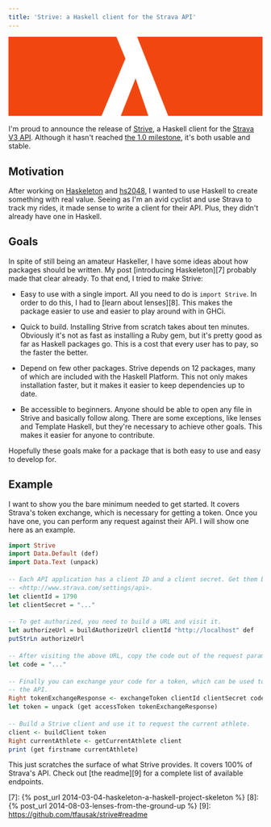 ```yaml
---
title: 'Strive: a Haskell client for the Strava API'
---
```


![Strive logo][1]

I'm proud to announce the release of [Strive][2], a Haskell client for the
[Strava V3 API][3]. Although it hasn't reached [the 1.0 milestone][4], it's
both usable and stable.

## Motivation

After working on [Haskeleton][5] and [hs2048][6], I wanted to use Haskell to
create something with real value. Seeing as I'm an avid cyclist and use Strava
to track my rides, it made sense to write a client for their API. Plus, they
didn't already have one in Haskell.

## Goals

In spite of still being an amateur Haskeller, I have some ideas about how
packages should be written. My post [introducing Haskeleton][7] probably made
that clear already. To that end, I tried to make Strive:

- Easy to use with a single import. All you need to do is `import Strive`. In
  order to do this, I had to [learn about lenses][8]. This makes the package
  easier to use and easier to play around with in GHCi.

- Quick to build. Installing Strive from scratch takes about ten minutes.
  Obviously it's not as fast as installing a Ruby gem, but it's pretty good as
  far as Haskell packages go. This is a cost that every user has to pay, so the
  faster the better.

- Depend on few other packages. Strive depends on 12 packages, many of which are
  included with the Haskell Platform. This not only makes installation faster,
  but it makes it easier to keep dependencies up to date.

- Be accessible to beginners. Anyone should be able to open any file in Strive
  and basically follow along. There are some exceptions, like lenses and
  Template Haskell, but they're necessary to achieve other goals. This makes it
  easier for anyone to contribute.

Hopefully these goals make for a package that is both easy to use and easy to
develop for.

## Example

I want to show you the bare minimum needed to get started. It covers Strava's
token exchange, which is necessary for getting a token. Once you have one, you
can perform any request against their API. I will show one here as an example.

``` hs
import Strive
import Data.Default (def)
import Data.Text (unpack)

-- Each API application has a client ID and a client secret. Get them both at
-- <http://www.strava.com/settings/api>.
let clientId = 1790
let clientSecret = "..."

-- To get authorized, you need to build a URL and visit it.
let authorizeUrl = buildAuthorizeUrl clientId "http://localhost" def
putStrLn authorizeUrl

-- After visiting the above URL, copy the code out of the request parameters.
let code = "..."

-- Finally you can exchange your code for a token, which can be used to access
-- the API.
Right tokenExchangeResponse <- exchangeToken clientId clientSecret code
let token = unpack (get accessToken tokenExchangeResponse)

-- Build a Strive client and use it to request the current athlete.
client <- buildClient token
Right currentAthlete <- getCurrentAthlete client
print (get firstname currentAthlete)
```

This just scratches the surface of what Strive provides. It covers 100% of
Strava's API. Check out [the readme][9] for a complete list of available
endpoints.

[1]: ../static/images/strive.png
[2]: https://github.com/tfausak/strive
[3]: http://strava.github.io/api/
[4]: https://github.com/tfausak/strive/milestones/v1.0.0
[5]: https://github.com/tfausak/haskeleton
[6]: https://github.com/tfausak/hs2048
[7]: {% post_url 2014-03-04-haskeleton-a-haskell-project-skeleton %}
[8]: {% post_url 2014-08-03-lenses-from-the-ground-up %}
[9]: https://github.com/tfausak/strive#readme
